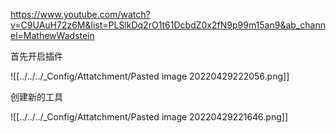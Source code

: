 https://www.youtube.com/watch?v=C9UAuH72z6M&list=PLSlkDq2rO1t61DcbdZ0x2fN9p99m15an9&ab_channel=MathewWadstein

首先开启插件 

![[../../../_Config/Attatchment/Pasted image 20220429222056.png]]

创建新的工具

![[../../../_Config/Attatchment/Pasted image 20220429221646.png]]
